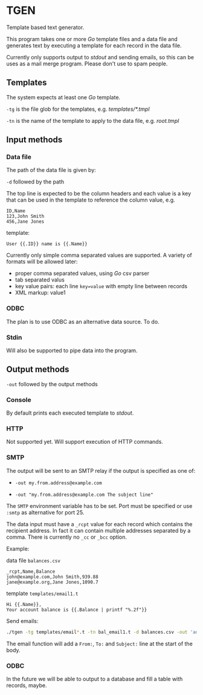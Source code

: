 # TGEN

Template based text generator.

This program takes one or more _Go_ template files and a data file and generates text by executing a 
template for each record in the data file. 

Currently only supports output to _stdout_ and sending emails, so this can be uses as a mail merge program.
Please don't use to spam people.

## Templates

The system expects at least one _Go_ template.

`-tg` is the file glob for the templates, e.g. _templates/*.tmpl_

`-tn` is the name of the template to apply to the data file, e.g. _root.tmpl_

## Input methods

### Data file

The path of the data file is given by:

`-d` followed by the path

The top line is expected to be the column headers and each value is a key that can be used in the template to reference the column value, e.g.

```
ID,Name
123,John Smith
456,Jane Jones
```
template:

```
User {{.ID}} name is {{.Name}}
```

Currently only simple comma separated values are supported. A variety of formats
will be allowed later:

- proper comma separated values, using _Go_ csv parser
- tab separated valus
- key value pairs: each line `key=value` with empty line between records
- XML markup: <key1>value1</key1>

### ODBC

The plan is to use ODBC as an alternative data source. To do.

### Stdin

Will also be supported to pipe data into the program.

## Output methods

`-out` followed by the output methods

### Console

By default prints each executed template to _stdout_.

### HTTP

Not supported yet. Will support execution of HTTP commands.

### SMTP

The output will be sent to an SMTP relay if the output is specified as one of:

- `-out my.from.address@example.com`

- `-out "my.from.address@example.com The subject line"`

The `SMTP` environment variable has to be set. Port must be specified or use `:smtp` as alternative for port 25.

The data input must have a `_rcpt` value for each record which contains the recipient address. In fact it can contain multiple
addresses separated by a comma. There is currently no `_cc` or `_bcc` option.

Example:

data file `balances.csv`

```
_rcpt,Name,Balance
john@example.com,John Smith,939.88
jane@example.org,Jane Jones,1090.7
```

template `templates/email1.t`

```
Hi {{.Name}},
Your account balance is {{.Balance | printf "%.2f"}}
```

Send emails:

```bash
./tgen -tg templates/email*.t -tn bal_email1.t -d balances.csv -out 'admin@example.com Your balance'
```

The email function will add a `From:`, `To:` and `Subject:` line at the start of the body.


### ODBC

In the future we will be able to output to a database and fill a table with records, maybe.






